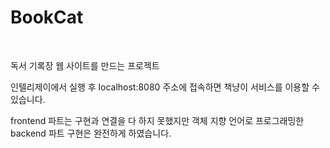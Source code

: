 # BookCat

</br>

독서 기록장 웹 사이트를 만드는 프로젝트

인텔리제이에서 실행 후 localhost:8080 주소에 접속하면 책냥이 서비스를 이용할 수 있습니다.

frontend 파트는 구현과 연결을 다 하지 못했지만 객체 지향 언어로 프로그래밍한 backend 파트 구현은 완전하게 하였습니다.
